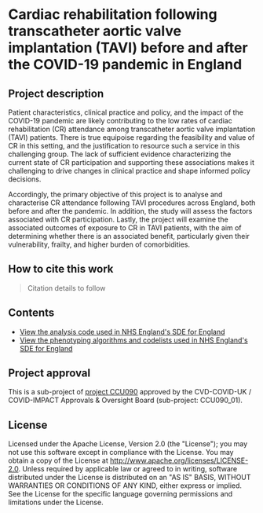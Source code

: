 # Cardiac rehabilitation following transcatheter aortic valve implantation (TAVI) before and after the COVID-19 pandemic in England

## Project description

Patient characteristics, clinical practice and policy, and the impact of the COVID-19 pandemic are likely contributing to the low rates of cardiac rehabilitation (CR) attendance among transcatheter aortic valve implantation (TAVI) patients. There is true equipoise regarding the feasibility and value of CR in this setting, and the justification to resource such a service in this challenging group. The lack of sufficient evidence characterizing the current state of CR participation and supporting these associations makes it challenging to drive changes in clinical practice and shape informed policy decisions.

Accordingly, the primary objective of this project is to analyse and characterise CR attendance following TAVI procedures across England, both before and after the pandemic. In addition, the study will assess the factors associated with CR participation. Lastly, the project will examine the associated outcomes of exposure to CR in TAVI patients, with the aim of determining whether there is an associated benefit, particularly given their vulnerability, frailty, and higher burden of comorbidities.

## How to cite this work
> Citation details to follow

## Contents

* [View the analysis code used in NHS England's SDE for England](https://github.com/BHFDSC/CCU090_01/tree/main/code)
* [View the phenotyping algorithms and codelists used in NHS England's SDE for England](https://github.com/BHFDSC/CCU090_01/tree/main/phenotypes)

## Project approval

This is a sub-project of [project CCU090](https://github.com/BHFDSC/CCU090) approved by the CVD-COVID-UK / COVID-IMPACT Approvals & Oversight Board (sub-project: CCU090_01).

## License

Licensed under the Apache License, Version 2.0 (the "License"); you may not use this software except in compliance with the License. You may obtain a copy of the License at http://www.apache.org/licenses/LICENSE-2.0. Unless required by applicable law or agreed to in writing, software distributed under the License is distributed on an "AS IS" BASIS, WITHOUT WARRANTIES OR CONDITIONS OF ANY KIND, either express or implied. See the License for the specific language governing permissions and limitations under the License.
